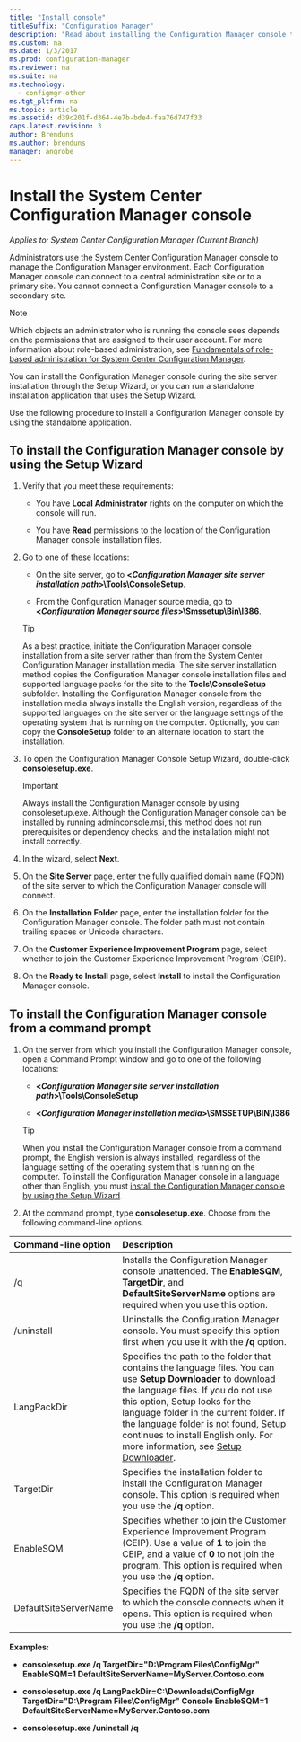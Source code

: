 ```yaml
---
title: "Install console"
titleSuffix: "Configuration Manager"
description: "Read about installing the Configuration Manager console to connect to a central administration site or primary site."
ms.custom: na
ms.date: 1/3/2017
ms.prod: configuration-manager
ms.reviewer: na
ms.suite: na
ms.technology:
  - configmgr-other
ms.tgt_pltfrm: na
ms.topic: article
ms.assetid: d39c201f-d364-4e7b-bde4-faa76d747f33
caps.latest.revision: 3
author: Brenduns
ms.author: brenduns
manager: angrobe
---
```

# Install the System Center Configuration Manager console

*Applies to: System Center Configuration Manager (Current Branch)*

Administrators use the System Center Configuration Manager console to manage the Configuration Manager environment. Each Configuration Manager console can connect to a central administration site or to a primary site. You cannot connect a Configuration Manager console to a secondary site.

> [!NOTE]  
>  Which objects an administrator who is running the console sees depends on the permissions that are assigned to their user account. For more information about role-based administration, see [Fundamentals of role-based administration for System Center Configuration Manager](../../../../core/understand/fundamentals-of-role-based-administration.md).  

 You can install the Configuration Manager console during the site server installation through the Setup Wizard, or you can run a standalone installation application that uses the Setup Wizard.  

 Use the following procedure to install a Configuration Manager console by using the standalone application.  

## To install the Configuration Manager console by using the Setup Wizard  

1.  Verify that you meet these requirements:  

    -  You have **Local Administrator** rights on the computer on which the console will run.  

    -   You have **Read** permissions to the location of the Configuration Manager console installation files.  

2.  Go to one of these locations:  

    -   On the site server, go to **<*Configuration Manager site server installation path*>\Tools\ConsoleSetup**.  

    -   From the Configuration Manager source media, go to **<*Configuration Manager source files*>\Smssetup\Bin\I386**.  

    > [!TIP]  
    >  As a best practice, initiate the Configuration Manager console installation from a site server rather than from the System Center Configuration Manager installation media. The site server installation method copies the Configuration Manager console installation files and supported language packs for the site to the **Tools\ConsoleSetup** subfolder. Installing the Configuration Manager console from the installation media always installs the English version, regardless of the supported languages on the site server or the language settings of the operating system that is running on the computer. Optionally, you can copy the **ConsoleSetup** folder to an alternate location to start the installation.

3.  To open the Configuration Manager Console Setup Wizard, double-click **consolesetup.exe**.  

    > [!IMPORTANT]  
    >  Always install the Configuration Manager console by using consolesetup.exe. Although the Configuration Manager console can be installed by running adminconsole.msi, this method does not run prerequisites or dependency checks, and the installation might not install correctly.  

4.  In the wizard, select **Next**.  

5.  On the **Site Server** page, enter the fully qualified domain name (FQDN) of the site server to which the Configuration Manager console will connect.  

6.  On the **Installation Folder** page, enter the installation folder for the Configuration Manager console. The folder path must not contain trailing spaces or Unicode characters.  

7.  On the **Customer Experience Improvement Program** page, select whether to join the Customer Experience Improvement Program (CEIP).  

8.  On the **Ready to Install** page, select **Install** to install the Configuration Manager console.  

## To install the Configuration Manager console from a command prompt  

1.  On the server from which you install the Configuration Manager console, open a Command Prompt window and go to one of the following locations:  

    -   **<*Configuration Manager site server installation path*>\Tools\ConsoleSetup**  

    -   **<*Configuration Manager installation media*>\SMSSETUP\BIN\I386**  

    > [!TIP]  
    >  When you install the Configuration Manager console from a command prompt, the English version is always installed, regardless of the language setting of the operating system that is running on the computer. To install the Configuration Manager console in a language other than English, you must [install the Configuration Manager console by using the Setup Wizard](#to-install-the-configuration-manager-console-by-using-the-setup-wizard).  

2.  At the command prompt, type **consolesetup.exe**. Choose from the following command-line options.  

|  Command-line option     | Description     |
  | :------------- | :------------- |
  |/q|Installs the Configuration Manager console unattended. The **EnableSQM**, **TargetDir**, and **DefaultSiteServerName** options are required when you use this option.|  
  |/uninstall|Uninstalls the Configuration Manager console. You must specify this option first when you use it with the **/q** option.|  
  |LangPackDir|Specifies the path to the folder that contains the language files. You can use **Setup Downloader** to download the language files. If you do not use this option, Setup looks for the language folder in the current folder. If the language folder is not found, Setup continues to install English only. For more information, see [Setup Downloader](setup-downloader.md).|  
  |TargetDir|Specifies the installation folder to install the Configuration Manager console. This option is required when you use the **/q** option.|  
  |EnableSQM|Specifies whether to join the Customer Experience Improvement Program (CEIP). Use a value of **1** to join the CEIP, and a value of **0** to not join the program. This option is required when you use the **/q** option.|  
  |DefaultSiteServerName|Specifies the FQDN of the site server to which the console connects when it opens. This option is required when you use the **/q** option.|  


  **Examples:**

  -  **consolesetup.exe /q TargetDir="D:\Program Files\ConfigMgr" EnableSQM=1 DefaultSiteServerName=MyServer.Contoso.com**  

  -  **consolesetup.exe /q LangPackDir=C:\Downloads\ConfigMgr TargetDir="D:\Program Files\ConfigMgr" Console EnableSQM=1 DefaultSiteServerName=MyServer.Contoso.com**  

  -  **consolesetup.exe /uninstall /q**  
